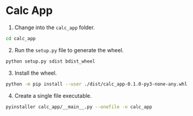 # Calc App

1. Change into the `calc_app` folder.

```bash
cd calc_app
```

2. Run the `setup.py` file to generate the wheel.

```bash
python setup.py sdist bdist_wheel
```

3. Install the wheel.

```bash
python -m pip install --user ./dist/calc_app-0.1.0-py3-none-any.whl
```

4. Create a single file executable.

```bash
pyinstaller calc_app/__main__.py --onefile -n calc_app
```
